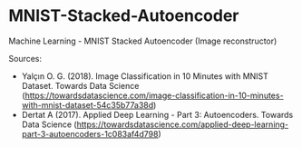 # MNIST-Stacked-Autoencoder
Machine Learning - MNIST Stacked Autoencoder (Image reconstructor)

Sources: 
- Yalçın O. G. (2018). Image Classification in 10 Minutes with MNIST Dataset. Towards Data Science (https://towardsdatascience.com/image-classification-in-10-minutes-with-mnist-dataset-54c35b77a38d)
- Dertat A (2017). Applied Deep Learning - Part 3: Autoencoders. Towards Data Science (https://towardsdatascience.com/applied-deep-learning-part-3-autoencoders-1c083af4d798)



